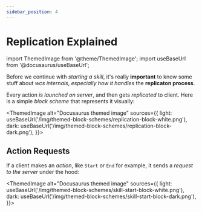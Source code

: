 ```yaml
---
sidebar_position: 4
---
```


# Replication Explained

import ThemedImage from '@theme/ThemedImage';
import useBaseUrl from '@docusaurus/useBaseUrl';

Before we continue with *starting a skill*, it's really **important** to know some stuff 
about *wcs internals*, *especially how it handles* the **replicaton process**.

Every action *is launched on server*, and then gets *replicated* to client. Here is a simple *block scheme* that
represents it visually:

<ThemedImage
  alt="Docusaurus themed image"
  sources={{
    light: useBaseUrl('/img/themed-block-schemes/replication-block-white.png'),
    dark: useBaseUrl('/img/themed-block-schemes/replication-block-dark.png'),
  }}>
</ThemedImage>

## Action Requests

If a client makes an *action*, like `Start` or `End` for example, it sends a *request to the server* under the hood:

<ThemedImage
  alt="Docusaurus themed image"
  sources={{
    light: useBaseUrl('/img/themed-block-schemes/skill-start-block-white.png'),
    dark: useBaseUrl('/img/themed-block-schemes/skill-start-block-dark.png'),
  }}>
</ThemedImage>